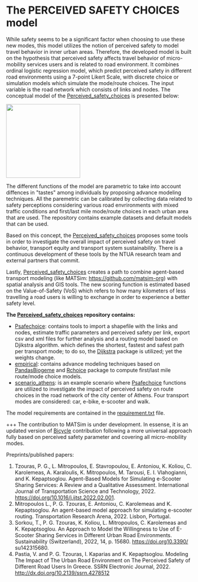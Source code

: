 # The PERCEIVED SAFETY CHOICES model

While safety seems to be a significant factor when choosing to use these new modes, this model utilizes the notion of perceived safety to model travel behavior in inner urban areas. Therefore, the developed model is built on the hypothesis that perceived safety affects travel behavior of micro-mobility services users and is related to road environment. It combines ordinal logistic regression model, which predict perceived safety in different road environments using a 7-point Likert Scale, with discrete choice or simulation models which simulate the mode/route choices. The input variable is the road network which consists of links and nodes. The conceptual model of the [Perceived_safety_choices](https://github.com/lotentua/Perceived_safety_choices) is presented below:

<img src="https://user-images.githubusercontent.com/121678451/210081262-8bda931f-2113-48c1-8e2c-246dc7266785.png" height="200">

The different functions of the model are parametric to take into account diffences in "tastes" among individuals by proposing advance modeling techniques. All the paremetric can be calibrated by collecting data related to safety perceptions considering various road envrironments with mixed traffic conditions and first/last mile mode/route choices in each urban area that are used. The repository contains example datasets and default models that can be used.

Based on this concept, the [Perceived_safety_choices](https://github.com/lotentua/Perceived_safety_choices) proposes some tools in order to investigate the overall impact of perceived safety on travel behavior, transport equity and transport system sustainability. There is a continuous development of these tools by the NTUA research team and external partners that commit.

Lastly, [Perceived_safety_choices](https://github.com/lotentua/Perceived_safety_choices) creates a path to combine agent-based transport modeling (like MATSim: https://github.com/matsim-org) with spatial analysis and GIS tools. The new scoring function is estimated based on the Value-of-Safety (VoS) which refers to how many kilometers of less travelling a road users is willing to exchange in order to experience a better safety level. 

**The [Perceived_safety_choices](https://github.com/lotentua/Perceived_safety_choices) repository contains:**
- [Psafechoice](https://github.com/lotentua/Perceived_safety_choices/Psafechoice): contains tools to import a shapefile with the links and nodes, estimate traffic parameters and perceived safety per link, export csv and xml files for further analysis and a routing model based on Djikstra algorithm. which defines the shortest, fastest and safest path per transport mode; to do so, the [Dijkstra](https://github.com/ahojukka5/dijkstra) package is utilized; yet the weights change.
- [empirical](https://github.com/lotentua/Perceived_safety_choices/empirical): contains advance modeling techniques based on [PandasBiogeme](https://github.com/michelbierlaire/biogeme) and [Rchoice](https://github.com/cran/Rchoice) package to compute first/last mile route/mode choice models.
- [scenario_athens](https://github.com/lotentua/Perceived_safety_choices/scenario_athens): is an example scenario where [Psafechoice](https://github.com/lotentua/Perceived_safety_choices/Psafechoice) functions are utilized to investigate the impact of perceived safety on route choices in the road network of the city center of Athens. Four transport modes are considered: car, e-bike, e-scooter and walk. 

The model requirements are contained in the [requirement.txt](https://github.com/panosgjuras/Perceived_safety_choices/blob/main/requirements.txt) file.

+++ The contribution to MATSim is under development. In essense, it is an updated version of [Bicycle](https://github.com/matsim-org/matsim-libs/tree/master/contribs/bicycle) contribution following a more universal approach fully based on perceived safety parameter and covering all micro-mobility modes.

Preprints/published papers:
1.  Tzouras, P. G., L. Mitropoulos, E. Stavropoulou, E. Antoniou, K. Koliou, C. Karolemeas, A. Karaloulis, K. Mitropoulos, M. Tarousi, E. I. Vlahogianni, and K. Kepaptsoglou. Agent-Based Models for Simulating e-Scooter Sharing Services: A Review and a Qualitative Assessment. International Journal of Transportation Science and Technology, 2022. https://doi.org/10.1016/j.ijtst.2022.02.001.
2.  Mitropoulos L., P. G. Tzouras, E. Antoniou, C. Karolemeas and K. Kepaptsoglou. An agent-based model approach for simulating e-scooter routing. Transportation Research Arena, 2022. Lisbon, Portugal.
3.  Sorkou, T., P. G. Tzouras, K. Koliou, L. Mitropoulos, C. Karolemeas and K. Kepaptsoglou. An Approach to Model the Willingness to Use of E-Scooter Sharing Services in Different Urban Road Environments. Sustainability (Switzerland), 2022, 14, p. 15680. https://doi.org10.3390/ su142315680.
4.  Pastia, V. and P. G. Tzouras, I. Kaparias and K. Kepaptsoglou. Modeling The Impact of The Urban Road Environment on The Perceived Safety of Different Road Users In Greece. SSRN Electronic Journal, 2022. http://dx.doi.org/10.2139/ssrn.4278512

